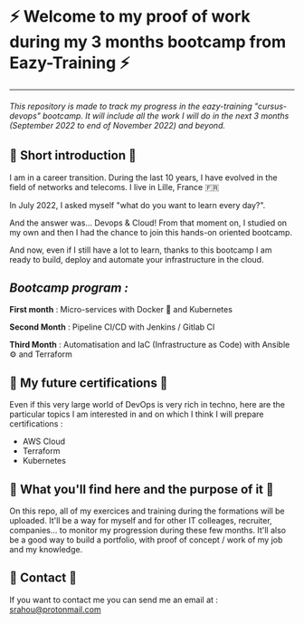 # ⚡️ Welcome to my proof of work during my 3 months bootcamp from Eazy-Training ⚡️
---
###### This repository is made to track my progress in the eazy-training "cursus-devops" bootcamp. It will include all the work I will do in the next 3 months (September 2022 to end of November 2022) and beyond.

## 📰 Short introduction 📰
I am in a career transition. During the last 10 years, I have evolved in the field of networks and telecoms. I live in Lille, France 🇫🇷

In July 2022, I asked myself "what do you want to learn every day?".

And the answer was... Devops & Cloud! From that moment on, I studied on my own and then I had the chance to join this hands-on oriented bootcamp.

And now, even if I still have a lot to learn,
thanks to this bootcamp I am ready to build, deploy and automate your infrastructure in the cloud.

## _Bootcamp program :_
__First month__ : Micro-services with Docker 🐋 and Kubernetes

__Second Month__ : Pipeline CI/CD with Jenkins / Gitlab CI

__Third Month__ : Automatisation and IaC (Infrastructure as Code) with Ansible ⚙️ and Terraform

## 📰 My future certifications 📰
Even if this very large world of DevOps is very rich in techno, here are the particular topics I am interested in and on which I think I will prepare certifications : 

- AWS Cloud 
- Terraform
- Kubernetes

## 🔎 What you'll find here and the purpose of it 🔎
On this repo, all of my exercices and training during the formations will be uploaded. It'll be a way for myself and for other IT colleages, recruiter, companies... to monitor my progression during these few months. It'll also be a good way to build a portfolio, with proof of concept / work of my job and my knowledge.

## 📇 Contact 📇
If you want to contact me you can send me an email at : srahou@protonmail.com
